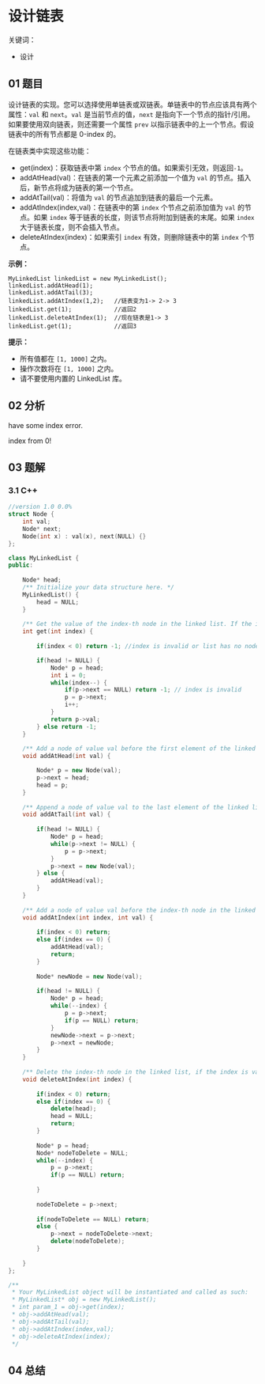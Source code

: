 # 设计链表

关键词：

- 设计

## 01 题目

设计链表的实现。您可以选择使用单链表或双链表。单链表中的节点应该具有两个属性：`val` 和 `next`。`val` 是当前节点的值，`next` 是指向下一个节点的指针/引用。如果要使用双向链表，则还需要一个属性 `prev` 以指示链表中的上一个节点。假设链表中的所有节点都是 0-index 的。

在链表类中实现这些功能：

- get(index)：获取链表中第 `index` 个节点的值。如果索引无效，则返回`-1`。
- addAtHead(val)：在链表的第一个元素之前添加一个值为 `val` 的节点。插入后，新节点将成为链表的第一个节点。
- addAtTail(val)：将值为 `val` 的节点追加到链表的最后一个元素。
- addAtIndex(index,val)：在链表中的第 `index` 个节点之前添加值为 `val`  的节点。如果 `index` 等于链表的长度，则该节点将附加到链表的末尾。如果 `index` 大于链表长度，则不会插入节点。
- deleteAtIndex(index)：如果索引 `index` 有效，则删除链表中的第 `index` 个节点。

 

**示例：**

```
MyLinkedList linkedList = new MyLinkedList();
linkedList.addAtHead(1);
linkedList.addAtTail(3);
linkedList.addAtIndex(1,2);   //链表变为1-> 2-> 3
linkedList.get(1);            //返回2
linkedList.deleteAtIndex(1);  //现在链表是1-> 3
linkedList.get(1);            //返回3
```

 

**提示：**

- 所有值都在 `[1, 1000]` 之内。
- 操作次数将在  `[1, 1000]` 之内。
- 请不要使用内置的 LinkedList 库。

## 02 分析

have some index error.

index from 0!

## 03 题解

### 3.1 C++

```c++
//version 1.0 0.0%
struct Node {
    int val;
    Node* next;
    Node(int x) : val(x), next(NULL) {}
};

class MyLinkedList {
public:
    
    Node* head;
    /** Initialize your data structure here. */
    MyLinkedList() {
        head = NULL;
    }
    
    /** Get the value of the index-th node in the linked list. If the index is invalid, return -1. */
    int get(int index) {
        
        if(index < 0) return -1; //index is invalid or list has no node.

        if(head != NULL) {
            Node* p = head;
            int i = 0;
            while(index--) {
                if(p->next == NULL) return -1; // index is invalid
                p = p->next;
                i++;
            }
            return p->val;
        } else return -1;
    }
    
    /** Add a node of value val before the first element of the linked list. After the insertion, the new node will be the first node of the linked list. */
    void addAtHead(int val) {

        Node* p = new Node(val);
        p->next = head;
        head = p;
    }
    
    /** Append a node of value val to the last element of the linked list. */
    void addAtTail(int val) {
        
        if(head != NULL) {
            Node* p = head;
            while(p->next != NULL) {
                p = p->next;
            }
            p->next = new Node(val);
        } else {
            addAtHead(val);
        }
    }
    
    /** Add a node of value val before the index-th node in the linked list. If index equals to the length of linked list, the node will be appended to the end of linked list. If index is greater than the length, the node will not be inserted. */
    void addAtIndex(int index, int val) {
        
        if(index < 0) return;
        else if(index == 0) {
            addAtHead(val);
            return;
        }
    
        Node* newNode = new Node(val);
        
        if(head != NULL) {
            Node* p = head;
            while(--index) {
                p = p->next;
                if(p == NULL) return;
            }
            newNode->next = p->next;
            p->next = newNode;
        }
    }
    
    /** Delete the index-th node in the linked list, if the index is valid. */
    void deleteAtIndex(int index) {
        
        if(index < 0) return;
        else if(index == 0) {
            delete(head);
            head = NULL;
            return;
        }
        
        Node* p = head;
        Node* nodeToDelete = NULL;
        while(--index) {
            p = p->next;
            if(p == NULL) return;
            
        }
        
        nodeToDelete = p->next;
        
        if(nodeToDelete == NULL) return;
        else {
            p->next = nodeToDelete->next;
            delete(nodeToDelete);
        }
        
    }
};

/**
 * Your MyLinkedList object will be instantiated and called as such:
 * MyLinkedList* obj = new MyLinkedList();
 * int param_1 = obj->get(index);
 * obj->addAtHead(val);
 * obj->addAtTail(val);
 * obj->addAtIndex(index,val);
 * obj->deleteAtIndex(index);
 */
```

## 04 总结


